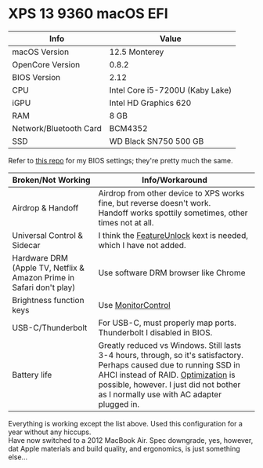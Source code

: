# XPS 13 9360 macOS EFI

| Info | Value |
| ------------- | ------------- |
| macOS Version  | 12.5 Monterey  |
| OpenCore Version | 0.8.2 |
| BIOS Version | 2.12|
| CPU  | Intel Core i5-7200U (Kaby Lake)  |
| iGPU | Intel HD Graphics 620 |
| RAM | 8 GB |
| Network/Bluetooth Card | BCM4352 |
| SSD | WD Black SN750 500 GB |

Refer to [this repo](https://github.com/theQuert/XPS-9360-macOS) for my BIOS settings; they're pretty much the same.

| Broken/Not Working | Info/Workaround |
| ------------------ | ---------- |
| Airdrop & Handoff | Airdrop from other device to XPS works fine, but reverse doesn't work.</br>Handoff works spottily sometimes, other times not at all. |
| Universal Control & Sidecar | I think the [FeatureUnlock](https://github.com/acidanthera/FeatureUnlock) kext is needed, which I have not added. |
| Hardware DRM</br>(Apple TV, Netflix & Amazon Prime in Safari don't play) | Use software DRM browser like Chrome |
| Brightness function keys | Use [MonitorControl](https://github.com/MonitorControl/MonitorControl) 
| USB-C/Thunderbolt | For USB-C, must properly map ports. Thunderbolt I disabled in BIOS. |
| Battery life | Greatly reduced vs Windows. Still lasts 3-4 hours, through, so it's satisfactory.</br>Perhaps caused due to running SSD in AHCI instead of RAID. [Optimization](https://dortania.github.io/OpenCore-Post-Install/universal/pm.html) is possible, however. I just did not bother as I normally use with AC adapter plugged in. |

Everything is working except the list above. Used this configuration for a year without any hiccups.</br>Have now switched to a 2012 MacBook Air. Spec downgrade, yes, however, dat Apple materials and build quality, and ergonomics, is just something else...

